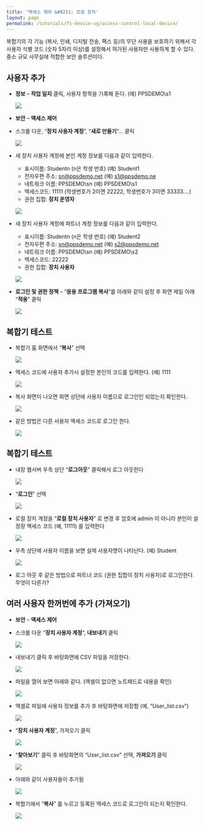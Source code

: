 ```yaml
---
title: '액세스 제어 &#8211; 로컬 장치'
layout: page
permalink: /tutorials/fs-device-ug/access-control-local-device/
---
```

복합기의 각 기능 (복사, 인쇄, 디지털 전송, 팩스 등)의 무단 사용을 보호하기 위해서 각 사용자 식별 코드 (숫자 5자리 이상)를 설정해서 허가된 사용자만 사용하게 할 수 있다. 중소 규모 사무실에 적합한 보안 솔루션이다.

## <span id="i">사용자 추가</span>

  * **정보** &#8211; **작업 일지** 클릭, 사용자 항목을 기록해 둔다. (예) PPSDEMO\s1

	![](http://soonmo.github.io/images/1-3.png)

  * **보안** &#8211; **액세스 제어**
  * 스크롤 다운, “**장치 사용자 계정**”, “**새로 만들기**”… 클릭

	![](http://soonmo.github.io/images/3-4.png)

  * 새 장치 사용자 계정에 본인 계정 정보를 다음과 같이 입력한다. 
      * 표시이름: Studentn (n은 학생 번호) (예) Student1
      * 전자우편 주소: <sn@ppsdemo.net> (예) s1@ppsdemo.ne
      * 네트워크 이름: PPSDEMO\sn (예) PPSDEMO\s1
      * 액세스코드: 11111 (학생번호가 2이면 22222, 학생번호가 3이면 33333….)
      * 권한 집합: **장치 운영자**

	![](http://soonmo.github.io/images/4-4.png)

  * 새 장치 사용자 계정에 파트너 계정 정보를 다음과 같이 입력한다. 
      * 표시이름: Studentn (n은 학생 번호) (예) Student2
      * 전자우편 주소: <sn@ppsdemo.net> (예) <s2@ppsdemo.net>
      * 네트워크 이름: PPSDEMO\sn (예) PPSDEMO\s2
      * 액세스코드: 22222
      * 권한 집합: **장치 사용자**

	![](http://soonmo.github.io/images/5-5.png)

  * **로그인 및 권한 정책** – “**응용 프로그램 복사**”를 아래와 같이 설정 후 화면 제일 아래 “**적용**” 클릭

	![](http://soonmo.github.io/images/6-3.png)

## <span id="i-2">복합기 테스트</span>

  * 복합기 홈 화면에서 &#8220;**복사**&#8221; 선택

	![](http://soonmo.github.io/images/copy_menu.png)

  * 액세스 코드에 사용자 추가시 설정한 본인의 코드를 입력한다. (예) 1111

	![](http://soonmo.github.io/images/7-3.png)

  * 복사 화면이 나오면 화면 상단에 사용자 이름으로 로그인인 되었는지 확인한다.

	![](http://soonmo.github.io/images/8-4.png)

  * 같은 방법은 다른 사용자 액세스 코드로 로그인 한다.

	![](http://soonmo.github.io/images/9-1.png)

## <span id="i-3">복합기 테스트</span>

  * 내장 웹서버 우측 상단 &#8220;**로그아웃**&#8221; 클릭해서 로그 아웃한다

	![](http://soonmo.github.io/images/10-2.png)

  * &#8220;**로그인**&#8221; 선택

	![](http://soonmo.github.io/images/11-3.png)

  * 로컬 장치 계정을 “**로컬 장치 사용자**” 로 변경 후 암호에 admin 이 아니라 본인이 설정장 액세스 코드 (예, 11111) 를 입력한다

	![](http://soonmo.github.io/images/12-3.png)

  * 우측 상단에 사용자 이름을 보면 실제 사용자명이 나타난다. (예) Student

	![](http://soonmo.github.io/images/13-2.png)

  * 로그 아웃 후 같은 방법으로 파트너 코드 (권한 집합이 장치 사용자)로 로그인한다. 무엇이 다른가?

## <span id="i-4">여러 사용자 한꺼번에 추가 (가져오기)</span>

  * **보안** &#8211; **액세스 제어**
  * 스크롤 다운 &#8220;**장치 사용자 계정**&#8220;, **내보내기** 클릭

	![](http://soonmo.github.io/images/16.png)

  * 내보내기 클릭 후 바탕화면에 CSV 파일을 저장한다.

	![](http://soonmo.github.io/images/18-1.png)

  * 파일을 열어 보면 아래와 같다. (엑셀이 없으면 노트패드로 내용을 확인)

	![](http://soonmo.github.io/images/19-1.png)

  * 엑셀로 파일에 사용자 정보를 추가 후 바탕화면에 저장함 (예, “User_list.csv”)

	![](http://soonmo.github.io/images/20-2.png)

  * “**장치 사용자 계정**”, 가져오기 클릭

	![](http://soonmo.github.io/images/21-2.png)

  * “**찾아보기**” 클릭 후 바탕화면의 “User_list.csv” 선택, **가져오기** 클릭

	![](http://soonmo.github.io/images/22.png)

  * 아래와 같이 사용자들이 추가됨

	![](http://soonmo.github.io/images/23.png)

  * 복합기에서 “**복사**” 를 누르고 등록된 액세스 코드로 로그인이 되는지 확인한다.

	![](http://soonmo.github.io/images/copy_menu.png)
